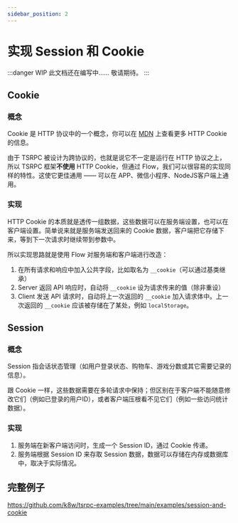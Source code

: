 ```yaml
---
sidebar_position: 2
---
```


# 实现 Session 和 Cookie

:::danger WIP
此文档还在编写中…… 敬请期待。
:::

## Cookie

### 概念

Cookie 是 HTTP 协议中的一个概念，你可以在 [MDN](https://developer.mozilla.org/docs/Web/HTTP/Cookies) 上查看更多 HTTP Cookie 的信息。

由于 TSRPC 被设计为跨协议的，也就是说它不一定是运行在 HTTP 协议之上，所以 TSRPC 框架**不使用** HTTP Cookie，但通过 Flow，我们可以很容易的实现同样的特性。这使它更佳通用 —— 可以在 APP、微信小程序、NodeJS客户端上通用。

### 实现

HTTP Cookie 的本质就是透传一组数据，这些数据可以在服务端设置，也可以在客户端设置。简单说来就是服务端发送回来的 Cookie 数据，客户端把它存储下来，等到下一次请求时继续带到参数中。

所以实现思路就是使用 Flow 对服务端和客户端进行改造：
1. 在所有请求和响应中加入公共字段，比如取名为 `__cookie`（可以通过基类继承）
2. Server 返回 API 响应时，自动将 `__cookie` 设为请求传来的值（除非重设）
3. Client 发送 API 请求时，自动将上一次返回的 `__cookie` 加入请求体中。上一次返回的 `__cookie` 应该被存储在了某处，例如 `localStorage`。

## Session

### 概念

Session 指会话状态管理（如用户登录状态、购物车、游戏分数或其它需要记录的信息）。

跟 Cookie 一样，这些数据需要在多轮请求中保持；但区别在于客户端不能随意修改它们（例如已登录的用户ID），或者客户端压根看不见它们（例如一些访问统计数据）。

### 实现

1. 服务端在新客户端访问时，生成一个 Session ID，通过 Cookie 传递。
2. 服务端根据 Session ID 来存取 Session 数据，数据可以存储在内存或数据库中，取决于实际情况。

## 完整例子
https://github.com/k8w/tsrpc-examples/tree/main/examples/session-and-cookie
